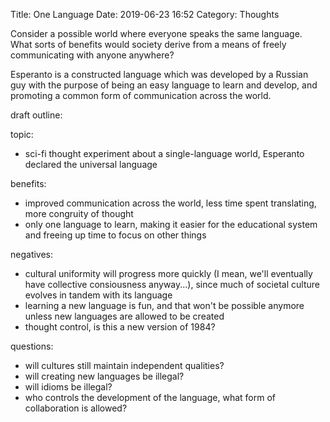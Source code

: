 Title: One Language
Date: 2019-06-23 16:52
Category: Thoughts

Consider a possible world where everyone speaks the same language. What sorts of benefits would society derive from a means of freely communicating with anyone anywhere?

Esperanto is a constructed language which was developed by a Russian guy with the purpose of being an easy language to learn and develop, and promoting a common form of communication across the world.





draft outline:


topic:
- sci-fi thought experiment about a single-language world, Esperanto declared the universal language

benefits:
- improved communication across the world, less time spent translating, more congruity of thought
- only one language to learn, making it easier for the educational system and freeing up time to focus on other things

negatives:
- cultural uniformity will progress more quickly (I mean, we'll eventually have collective consiousness anyway...), since much of societal culture evolves in tandem with its language
- learning a new language is fun, and that won't be possible anymore unless new languages are allowed to be created
- thought control, is this a new version of 1984?

questions:
- will cultures still maintain independent qualities?
- will creating new languages be illegal?
- will idioms be illegal?
- who controls the development of the language, what form of collaboration is allowed?

